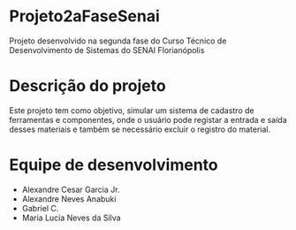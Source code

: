 # Projeto2aFaseSenai
Projeto desenvolvido na segunda fase do Curso Técnico de Desenvolvimento de Sistemas do SENAI Florianópolis

# Descrição do projeto
Este projeto tem como objetivo, simular um sistema de cadastro de ferramentas e componentes, onde o usuário pode registar a entrada e saída desses materiais e também se necessário excluir o registro do material.

# Equipe de desenvolvimento
- Alexandre Cesar Garcia Jr.
- Alexandre Neves Anabuki
- Gabriel C.
- Maria Lucia Neves da Silva
